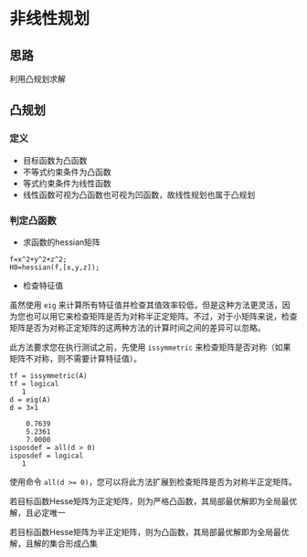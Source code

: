 # 非线性规划

## 思路

利用凸规划求解

## 凸规划

### 定义

* 目标函数为凸函数
* 不等式约束条件为凸函数
* 等式约束条件为线性函数
* 线性函数可视为凸函数也可视为凹函数，故线性规划也属于凸规划

### 判定凸函数

* 求函数的hessian矩阵

```
f=x^2+y^2+z^2;
H0=hessian(f,[x,y,z]);
```

* 检查特征值

虽然使用 `eig` 来计算所有特征值并检查其值效率较低，但是这种方法更灵活，因为您也可以用它来检查矩阵是否为对称半正定矩阵。不过，对于小矩阵来说，检查矩阵是否为对称正定矩阵的这两种方法的计算时间之间的差异可以忽略。

此方法要求您在执行测试之前，先使用 `issymmetric` 来检查矩阵是否对称（如果矩阵不对称，则不需要计算特征值）。

```
tf = issymmetric(A)
tf = logical
   1
d = eig(A)
d = 3×1

    0.7639
    5.2361
    7.0000
isposdef = all(d > 0)
isposdef = logical
   1
```

使用命令 `all(d >= 0)`，您可以将此方法扩展到检查矩阵是否为对称半正定矩阵。

若目标函数Hesse矩阵为正定矩阵，则为严格凸函数，其局部最优解即为全局最优解，且必定唯一

若目标函数Hesse矩阵为半正定矩阵，则为凸函数，其局部最优解即为全局最优解，且解的集合形成凸集
